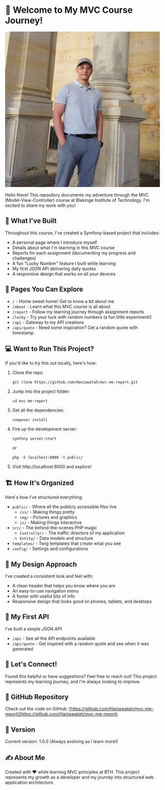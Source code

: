 # 👋 Welcome to My MVC Course Journey!

![MVC Pattern](public/img/mvc-pattern.jpg)

Hello there! This repository documents my adventure through the MVC (Model-View-Controller) course at Blekinge Institute of Technology. I'm excited to share my work with you!

## 🚀 What I've Built

Throughout this course, I've created a Symfony-based project that includes:

- A personal page where I introduce myself
- Details about what I'm learning in this MVC course
- Reports for each assignment (documenting my progress and challenges)
- A fun "Lucky Number" feature I built while learning
- My first JSON API delivering daily quotes
- A responsive design that works on all your devices

## 📑 Pages You Can Explore

- `/` - Home sweet home! Get to know a bit about me
- `/about` - Learn what this MVC course is all about
- `/report` - Follow my learning journey through assignment reports
- `/lucky` - Try your luck with random numbers (a fun little experiment!)
- `/api` - Gateway to my API creations
- `/api/quote` - Need some inspiration? Get a random quote with timestamp

## 💻 Want to Run This Project?

If you'd like to try this out locally, here's how:

1. Clone the repo:
   ```
   git clone https://github.com/Haniawatah/mvc-me-report.git
   ```

2. Jump into the project folder:
   ```
   cd mvc-me-report
   ```

3. Get all the dependencies:
   ```
   composer install
   ```

4. Fire up the development server:
   ```
   symfony server:start
   ```
   or
   ```
   php -S localhost:8000 -t public/
   ```

5. Visit http://localhost:8000 and explore!

## 🏗️ How It's Organized

Here's how I've structured everything:

- `public/` - Where all the publicly accessible files live
  - `css/` - Making things pretty
  - `img/` - Pictures and graphics
  - `js/` - Making things interactive
- `src/` - The behind-the-scenes PHP magic
  - `Controller/` - The traffic directors of my application
  - `Entity/` - Data models and structure
- `templates/` - Twig templates that create what you see
- `config/` - Settings and configurations

## 🎨 My Design Approach

I've created a consistent look and feel with:
- A clean header that helps you know where you are
- An easy-to-use navigation menu
- A footer with useful bits of info
- Responsive design that looks good on phones, tablets, and desktops

## 🔌 My First API

I've built a simple JSON API:
- `/api` - See all the API endpoints available
- `/api/quote` - Get inspired with a random quote and see when it was generated

## 📱 Let's Connect!

Found this helpful or have suggestions? Feel free to reach out! This project represents my learning journey, and I'm always looking to improve.

## 📂 GitHub Repository

Check out the code on GitHub: [https://github.com/Haniawatah/mvc-me-report](https://github.com/Haniawatah/mvc-me-report)

## 🔄 Version

Current version: 1.0.0 (Always evolving as I learn more!)

## ✍️ About Me

Created with ❤️ while learning MVC principles at BTH. This project represents my growth as a developer and my journey into structured web application architecture.